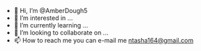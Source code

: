 - 👋 Hi, I’m @AmberDough5
- 👀 I’m interested in ...
- 🌱 I’m currently learning ...
- 💞️ I’m looking to collaborate on ...
- 📫 How to reach me you can e-mail me ntasha164@gmail.com

<!---
AmberDough5/AmberDough5 is a ✨ special ✨ repository because its `README.md` (this file) appears on your GitHub profile.
You can click the Preview link to take a look at your changes.
--->

